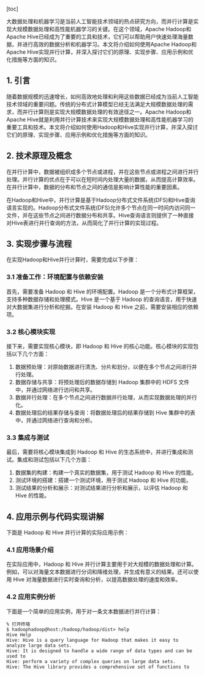 
[toc]                    
                
                
大数据处理和机器学习是当前人工智能技术领域的热点研究方向，而并行计算是实现大规模数据处理和高性能机器学习的关键。在这个领域，Apache Hadoop和Apache Hive已经成为了重要的工具和技术，它们可以帮助用户快速处理海量数据，并进行高效的数据分析和机器学习。本文将介绍如何使用Apache Hadoop和Apache Hive实现并行计算，并深入探讨它们的原理、实现步骤、应用示例和优化措施等方面的知识。

## 1. 引言

随着数据规模的迅速增长，如何高效地处理和利用这些数据已经成为当前人工智能技术领域的重要问题。传统的分布式计算模型已经无法满足大规模数据处理的需求，而并行计算则是实现大规模数据处理的有效途径之一。Apache Hadoop和Apache Hive就是利用并行计算技术来实现大规模数据处理和高性能机器学习的重要工具和技术。本文将介绍如何使用Hadoop和Hive实现并行计算，并深入探讨它们的原理、实现步骤、应用示例和优化措施等方面的知识。

## 2. 技术原理及概念

在并行计算中，数据被组织成多个节点或进程，并在这些节点或进程之间进行并行处理。并行计算的优点在于可以在短时间内处理大量的数据，从而提高计算效率。在并行计算中，数据的分布和节点之间的通信是影响计算性能的重要因素。

在Hadoop和Hive中，并行计算是基于Hadoop分布式文件系统(DFS)和Hive查询语言实现的。Hadoop分布式文件系统(DFS)允许多个节点在同一时间内访问同一文件，并在这些节点之间进行数据分布和共享。Hive查询语言则提供了一种直接对Hive表进行并行查询的方法，从而简化了并行计算的实现过程。

## 3. 实现步骤与流程

在实现Hadoop和Hive并行计算时，需要完成以下步骤：

### 3.1 准备工作：环境配置与依赖安装

首先，需要准备 Hadoop 和 Hive 的环境配置。Hadoop 是一个分布式计算框架，支持多种数据存储和处理模式。Hive 是一个基于 Hadoop 的查询语言，用于快速对大数据集进行分析和挖掘。在安装 Hadoop 和 Hive 之前，需要安装相应的依赖项。

### 3.2 核心模块实现

接下来，需要实现核心模块，即 Hadoop 和 Hive 的核心功能。核心模块的实现包括以下几个方面：

1. 数据预处理：对原始数据进行清洗、分片和划分，以便在多个节点之间进行并行处理。
2. 数据存储与共享：将预处理后的数据存储到 Hadoop 集群中的 HDFS 文件中，并通过网络进行访问和共享。
3. 数据并行处理：在多个节点之间进行数据并行处理，从而实现数据处理的并行化。
4. 数据处理后的结果存储与查询：将数据处理后的结果存储到 Hive 集群中的表中，并通过网络进行查询和分析。

### 3.3 集成与测试

最后，需要将核心模块集成到 Hadoop 和 Hive 的生态系统中，并进行集成和测试。集成和测试包括以下几个方面：

1. 数据集的构建：构建一个真实的数据集，用于测试 Hadoop 和 Hive 的性能。
2. 测试环境的搭建：搭建一个测试环境，用于测试 Hadoop 和 Hive 的功能。
3. 测试结果的分析和展示：对测试结果进行分析和展示，以评估 Hadoop 和 Hive 的性能。

## 4. 应用示例与代码实现讲解

下面是 Hadoop 和 Hive 并行计算的实际应用示例：

### 4.1 应用场景介绍

在实际应用中，Hadoop 和 Hive 并行计算主要用于对大规模的数据处理和计算。例如，可以对海量文本数据进行分词和降维处理，并生成有意义的结果。还可以使用 Hive 对海量数据进行实时查询和分析，以提高数据处理的速度和效率。

### 4.2 应用实例分析

下面是一个简单的应用实例，用于对一条文本数据进行并行计算：

```
% 打开终端
$ hadoophadoop@host:/hadoop/hadoop/dist> help
Hive Help
Hive: Hive is a query language for Hadoop that makes it easy to analyze large data sets.
Hive: It is designed to handle a wide range of data types and can be used to
Hive: perform a variety of complex queries on large data sets.
Hive: The Hive library provides a comprehensive set of functions to

